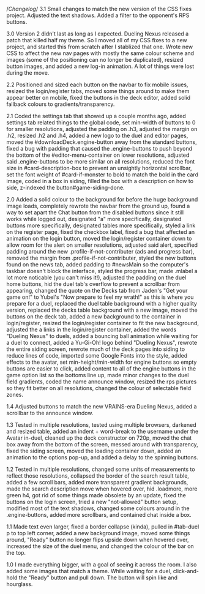 /*Changelog*/
3.1 Small changes to match the new version of the CSS fixes project. Adjusted the text shadows. Added a filter to the opponent's RPS buttons.

3.0 Version 2 didn't last as long as I expected. Dueling Nexus released a patch that killed half my theme. So I moved all of my CSS fixes to a new project, and started this from scratch after I stablized that one. Wrote new CSS to affect the new nav pages with mostly the same colour scheme and images (some of the positioning can no longer be duplicated), resized button images, and added a new log-in animation. A lot of things were lost during the move.

2.2 Positioned and sized each button on the navbar to fix mobile issues, resized the login/register tabs, moved some things around to make them appear better on mobile, fixed the buttons in the deck editor, added solid fallback colours to gradients/transparency.

2.1 Coded the settings tab that showed up a couple months ago, added settings tab related things to the global code, set min-width of buttons to 0 for smaller resolutions, adjusted the padding on .h3, adjusted the margin on .h2, resized .h2 and .h4, added a new logo to the duel and editor pages, moved the #downloadDeck.engine-button away from the standard buttons, fixed a bug with padding that caused the .engine-buttons to push beyond the bottom of the #editor-menu-container on lower resolutions, adjusted said .engine-buttons to be more similar on all resolutions, reduced the font size in #card-description-box to prevent an unsightly horizontal scrollbar, set the font weight of #card-if-monster to bold to match the bold in the card image, coded in a box in siding, filled the box with a description on how to side, z-indexed the button#game-siding-done.

2.0 Added a solid colour to the background for before the huge background image loads, completely rewrote the navbar from the ground up, found a way to set apart the Chat button from the disabled buttons since it still works while logged out, designated "a" more specifically, designated buttons more specifically, designated tables more specifically, styled a link on the register page, fixed the checkbox label, fixed a bug that affected an animation on the login button, moved the login/register container down to allow room for the alert on smaller resolutions, adjusted said alert, specified padding around the new .profile-if-not-contributer (ads and progress bar), removed the margin from .profile-if-not-contributer, styled the new buttons found on the news tab, added padding to #newsMain so the computer's taskbar doesn't block the interface, styled the progress bar, made .mlabel a lot more noticable (you can't miss it!), adjusted the padding on the duel home buttons, hid the duel tab's overflow to prevent a scrollbar from appearing, changed the quote on the Decks tab from Jaden's "Get your game on!" to Yubel's "Now prepare to feel my wrath!" as this is where you prepare for a duel, replaced the duel table background with a higher quality version, replaced the decks table background with a new image, moved the buttons on the deck tab, added a new background to the container in login/register, resized the login/register container to fit the new background, adjusted the a links in the login/register container, added the words "Dueling Nexus" to duels, added a bouncing ball animation while waiting for a duel to connect, added a Yu-Gi-Oh! logo behind "Dueling Nexus", rewrote the entire siding screen, rewrote much of the deck pages into siding to reduce lines of code, imported some Google Fonts into the style, added effects to the avatar, set min-height/min-width for engine buttons so empty buttons are easier to click, added content to all of the engine buttons in the game option list so the bottoms line up, made minor changes to the duel field gradients, coded the name announce window, resized the rps pictures so they fit better on all resolutions, changed the colour of selectable field zones.

1.4 Adjusted buttons to match the new VRAINS-era Dueling Nexus, added a scrollbar to the announce window.

1.3 Tested in multiple resolutions, tested using multiple browsers, darkened and resized table, added an indent + word-break to the username under the Avatar in-duel, cleaned up the deck constructor on 720p, moved the chat box away from the bottom of the screen, messed around with transparency, fixed the siding screen, moved the loading container down, added an animation to the options pop-up, and added a delay to the spinning buttons.

1.2 Tested in multiple resolutions, changed some units of measurements to reflect those resolutions, collapsed the border of the search result table, added a few scroll bars, added more transparent gradient backgrounds, made the search description move when hovered over, hid .loadmore, more green h4, got rid of some things made obsolete by an update, fixed the buttons on the login screen, tried a new "not-allowed" button setup, modified most of the text shadows, changed some colours around in the .engine-buttons, added more scrollbars, and contained chat inside a box.

1.1 Made text even larger, fixed a border collapse (kinda), pulled in #tab-duel p to top left corner, added a new background image, moved some things around, "Ready" button no longer flips upside down when hovered over, increased the size of the duel menu, and changed the colour of the bar on the top.

1.0 I made everything bigger, with a goal of seeing it across the room. I also added some images that match a theme. While waiting for a duel, click-and-hold the "Ready" button and pull down. The button will spin like and hourglass.
